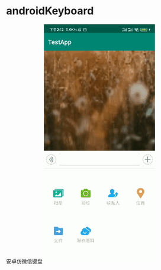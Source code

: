 # androidKeyboard
安卓仿微信键盘
![](https://github.com/denglongfei/androidKeyboard/blob/master/show.gif?raw=true)
